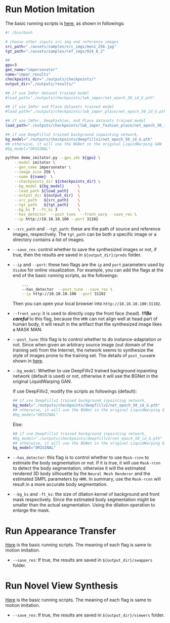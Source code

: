 # Run Motion Imitation

The basic running scripts is [here](../scripts/demo_motion_imitation/runner.sh), as shown in followings:

```bash
#! /bin/bash

# choose other inputs src img and reference images
src_path="./assets/samples/src_imgs/men1_256.jpg"
tgt_path="./assets/samples/ref_imgs/024_8_2"

##
gpu=3
gen_name="impersonator"
name="imper_results"
checkpoints_dir="./outputs/checkpoints/"
output_dir="./outputs/results/"

## if use ImPer dataset trained model
#load_path="./outputs/checkpoints/lwb_imper/net_epoch_30_id_G.pth"

## if use ImPer and Place datasets trained model
#load_path="./outputs/checkpoints/lwb_imper_place/net_epoch_30_id_G.pth"

## if use ImPer, DeepFashion, and Place datasets trained model
load_path="./outputs/checkpoints/lwb_imper_fashion_place/net_epoch_30_id_G.pth"

## if use DeepFillv2 trained background inpainting network,
bg_model="./outputs/checkpoints/deepfillv2/net_epoch_50_id_G.pth"
## otherwise, it will use the BGNet in the original LiquidWarping GAN
#bg_model="ORIGINAL"

python demo_imitator.py --gpu_ids ${gpu} \
    --model imitator \
    --gen_name impersonator \
    --image_size 256 \
    --name ${name}  \
    --checkpoints_dir ${checkpoints_dir} \
    --bg_model ${bg_model}      \
    --load_path ${load_path}    \
    --output_dir ${output_dir}  \
    --src_path   ${src_path}    \
    --tgt_path   ${tgt_path}    \
    --bg_ks 7 --ft_ks 3         \
    --has_detector  --post_tune  --front_warp --save_res \
    --ip http://10.10.10.100 --port 31102
```

* `--src_path` and `--tgt_path`: these are the path of source and reference images, respectively. The `tgt_path`
can be both a specific image or a directory contains a list of images.


* `--save_res`: control whether to save the synthesized images or not, if true, then the results are saved 
in `${output_dir}/preds` folder.

* `--ip` and `--port`: these two flags are the `ip` and `port` parameters used by `Visdom`
for online visualization. For example, you can add the flags at the end of the basic running
scripts, as the followings:
    ```bash
        ...
        --has_detector  --post_tune --save_res \
        --ip http://10.10.10.100 --port 31102
    ```
    Then you can open your local browser into `http://10.10.10.100:31102`.

* `--front_warp`: it is used to directly copy the front face (head). ***!!!Be careful*** to  this flag, 
because the `HMR` can not align well at head part of human body, it will result in the artifact that 
the synthesized image likes a MASK MAN.

* `--post_tune`: this flag is to control whether to do instance-adaptation or not. Since when given an arbitrary source 
image (out domain of the training set) from the Internet, the network seems to synthesize the style of images prone to the 
training set. The details of `post_tune`are shown in [here](./postTune.md).

* `--bg_model`: Whether to use DeepFillv2 trained background inpainting network (default is used) or not, otherwise it 
will use the BGNet in the original LiquidWarping GAN.

    If use DeepFillv2, modify the scripts as followings (default):
    ```bash
    ## if use DeepFillv2 trained background inpainting network,
    bg_model="./outputs/checkpoints/deepfillv2/net_epoch_50_id_G.pth"
    ## otherwise, it will use the BGNet in the original LiquidWarping GAN
    #bg_model="ORIGINAL"
    ```
    Else:
    ```bash
    ## if use DeepFillv2 trained background inpainting network,
    #bg_model="./outputs/checkpoints/deepfillv2/net_epoch_50_id_G.pth"
    ## otherwise, it will use the BGNet in the original LiquidWarping GAN
    bg_model="ORIGINAL"
    ```

* `--has_detector`: this flag is to control whether to use `Mask-rcnn` to estimate the body segmentation or not.
If it is true, it will use `Mask-rcnn` to detect the body segmentation, otherwise it will the estimated rendered 3D body 
silhouette by the `Neural Mesh Renderer` and the estimated SMPL parameters by `HMR`. In summary, use the `Mask-rcnn` 
will result in a more accurate body segmentation.

* `--bg_ks` and `-ft_ks`: the size of dilation kernel of background and front mask respectively. Since the estimated 
body segmentation might be smaller than the actual segmentation. Using the dilation operation to enlarge the mask.

# Run Appearance Transfer
[Here](../scripts/demo_appearance_transfer/runner.sh) is the basic running scripts. 
The meaning of each flag is same to motion imitation.

* `--save_res`: If true, the results are saved in `${output_dir}/swappers` folder.

# Run Novel View Synthesis
[Here](../scripts/demo_novel_view_synthesis/runner.sh) is the basic running scripts. 
The meaning of each flag is same to motion imitation.

* `--save_res`: If true, the results are saved in `${output_dir}/viewers` folder.




